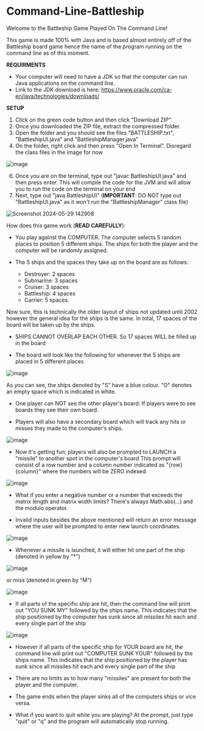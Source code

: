 # Command-Line-Battleship

Welcome to the Battleship Game Played On The Command Line!

This game is made 100% with Java and is based almost entirely off of the Battleship board game
hence the name of the program running on the command line as of this moment.

**REQUIRMENTS**
- Your computer will need to have a JDK so that the computer can run Java applications on the command line.
- Link to the JDK download is here: https://www.oracle.com/ca-en/java/technologies/downloads/

**SETUP**
1. Click on the green code button and then click "Download ZIP"
2. Once you downloaded the ZIP file, extract the compressed folder.
3. Open the folder and you should see the files "BATTLESHIP.txt", "BattleshipUI.java" and "BattleshipManager.java"
4. On the folder, right click and then press "Open In Terminal". Disregard the class files in the image for now

![image](https://github.com/smm2005/Command-Line-Battleship/assets/70491113/225fd1f4-a4cd-4911-b6ec-d65a537f2e99)

6. Once you are on the terminal, type out "javac BattleshipUI.java" and then press enter. This will compile the code for the
   JVM and will allow you to run the code on the terminal on your end
7. Next, type out "java BattleshipUI" (**IMPORTANT**: DO NOT type out "BattleshipUI.java" as it won't run the "BattleshipManager" class file)

![Screenshot 2024-05-29 142908](https://github.com/smm2005/Command-Line-Battleship/assets/70491113/d414b868-93e0-4448-a9ce-8e465eaf152e)


How does this game work (**READ CAREFULLY**):

- You play against the COMPUTER. The computer selects 5 random places to position 5 different ships.
The ships for both the player and the computer will be randomly assigned.

- The 5 ships and the spaces they take up on the board are as follows:
	- Destroyer: 2 spaces
  - Submarine: 3 spaces
  - 
	Cruiser: 3 spaces
  - Battleship: 4 spaces
  - Carrier: 5 spaces.
    
Now sure, this is technically the older layout of ships not updated until 2002 however the general idea for the ships is the same.
In total, 17 spaces of the board will be taken up by the ships.

- SHIPS CANNOT OVERLAP EACH OTHER. So 17 spaces WILL be filled up in the board
	
- The board will look like the following for whenever the 5 ships are placed in 5 different places

![image](https://github.com/smm2005/Command-Line-Battleship/assets/70491113/269f878c-a982-4701-b167-d0cadf525f59)

As you can see, the ships denoted by "S" have a blue colour. "O" denotes an empty space which is indicated in white.

- One player can NOT see the other player's board. If players were to see boards they see their own board.

- Players will also have a secondary board which will track any hits or misses they made to the computer's ships.

![image](https://github.com/smm2005/Command-Line-Battleship/assets/70491113/fd6f8e4c-f6c6-4b57-9c33-12748bdd0c6f)

- Now it's getting fun; players will also be prompted to LAUNCH a "missile" to another spot in the computer's board 
This prompt will consist of a row number and a column number indicated as "{row} {column}" where the numbers will be
ZERO indexed.

![image](https://github.com/smm2005/Command-Line-Battleship/assets/70491113/22fb99d5-4a73-434d-b52e-58e59c881bd3)

- What if you enter a negative number or a number that exceeds the matrix length and matrix width limits? There's always
Math.abs(...) and the modulo operator.

- Invalid inputs besides the above mentioned will return an error message where the user will be prompted to enter new 
launch coordinates.

![image](https://github.com/smm2005/Command-Line-Battleship/assets/70491113/cc1eb8d0-6ecb-4be9-9c58-4e7d82bd2642)

- Whenever a missile is launched, it will either hit one part of the ship (denoted in yellow by "*")

![image](https://github.com/smm2005/Command-Line-Battleship/assets/70491113/a6fd9e26-f97b-46af-bf05-06e6292d7971)

 or miss (denoted in green by "M")

![image](https://github.com/smm2005/Command-Line-Battleship/assets/70491113/3a179006-ddb8-4c5f-bb09-a9f91042775c)

- If all parts of the specific ship are hit, then the command line will print out "YOU SUNK MY" followed by the ships name. This indicates that the ship positioned by the computer has sunk since all missiles hit each and every single part of the ship

![image](https://github.com/smm2005/Command-Line-Battleship/assets/70491113/e40e773a-adb9-4038-ba1e-1a2c86a477dd)

- However if all parts of the specific ship for YOUR board are hit, the command line will print out "COMPUTER SUNK YOUR" followed by the ships name. This indicates that the ship positioned by the player has sunk since all missiles hit each and every single part of the ship

- There are no limits as to how many "missiles" are present for both the player and the computer.

- The game ends when the player sinks all of the computers ships or vice versa.

- What if you want to quit while you are playing? At the prompt, just type "quit" or "q" and the program will automatically stop running.
